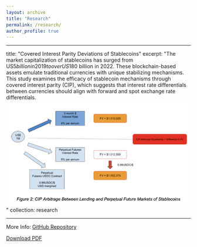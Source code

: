 ```yaml
---
layout: archive
title: "Research"
permalink: /research/
author_profile: true
---
```


---
title: "Covered Interest Parity Deviations of Stablecoins"
excerpt: "The market capitalization of stablecoins has surged from US$5 billion in 2019 to over US$180 billion in 2022. These blockchain-based assets emulate traditional currencies with unique stabilizing mechanisms. This study examines the efficacy of stablecoin mechanisms through covered interest parity (CIP), which suggests that interest rate differentials between currencies should align with forward and spot exchange rate differentials. <br/><img src='/images/cip.png'>"
collection: research

---

More Info: [GitHub Repository](https://github.com/ccwhgetgit/Covered-Interest-Parity-Deviations-Stablecoins)

[Download PDF](/images/cip.pdf) 